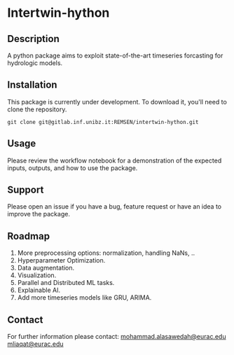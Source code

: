 # Intertwin-hython


## Description
A python package aims to exploit state-of-the-art timeseries forcasting for hydrologic models.


## Installation
This package is currently under development. To download it, you'll need to clone the repository.

```
git clone git@gitlab.inf.unibz.it:REMSEN/intertwin-hython.git
```

## Usage
Please review the workflow notebook for a demonstration of the expected inputs, outputs, and how to use the package.


## Support
Please open an issue if you have a bug, feature request or have an idea to improve the package.

## Roadmap
1. More preprocessing options: normalization, handling NaNs, ..
2. Hyperparameter Optimization. 
3. Data augmentation.
4. Visualization.
5. Parallel and Distributed ML tasks.
6. Explainable AI.
7. Add more timeseries models like GRU, ARIMA.



## Contact
For further information please contact:
mohammad.alasawedah@eurac.edu
mliaqat@eurac.edu

